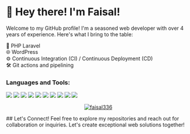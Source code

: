 # 👋 Hey there! I'm Faisal!

Welcome to my GitHub profile! I'm a seasoned web developer with over 4 years of experience. Here's what I bring to the table:

🚀 PHP Laravel  
🌐 WordPress  
⚙️ Continuous Integration (CI) / Continuous Deployment (CD)  
🛠️ Git actions and pipelining  

<h3 align="left">Languages and Tools:</h3>
<p align="left">
<div>
    <img margin="20" src="https://img.shields.io/badge/HTML5-E34F26.svg?style=for-the-badge&logo=HTML5&logoColor=white"/>
    <img src="https://img.shields.io/badge/CSS3-1572B6.svg?style=for-the-badge&logo=CSS3&logoColor=white"/>
    <img src="https://img.shields.io/badge/Tailwind%20CSS-06B6D4.svg?style=for-the-badge&logo=Tailwind-CSS&logoColor=white"/>
    <img src="https://img.shields.io/badge/JavaScript-F7DF1E.svg?style=for-the-badge&logo=JavaScript&logoColor=black"/>
    <img src="https://img.shields.io/badge/Laravel-FF2D20.svg?style=for-the-badge&logo=Laravel&logoColor=white"/>
    <img src="https://img.shields.io/badge/PHP-777BB4.svg?style=for-the-badge&logo=PHP&logoColor=white"/>
    <img src="https://img.shields.io/badge/MySQL-4479A1.svg?style=for-the-badge&logo=MySQL&logoColor=white"/>
    <img src="https://img.shields.io/badge/WordPress-21759B.svg?style=for-the-badge&logo=WordPress&logoColor=white"/>
    <img src="https://img.shields.io/badge/Git-F05032.svg?style=for-the-badge&logo=Git&logoColor=white"/>
    <img src="https://img.shields.io/badge/GitHub-181717.svg?style=for-the-badge&logo=GitHub&logoColor=white"/>
</div>
</p>

<p align="center"  >
    <a href="https://github.com/faisal336"><img
            src="https://github-profile-trophy.vercel.app/?username=faisal336&theme=matrix&margin-h=15&column=4&margin-w=10" alt="faisal336" /></a>
</p>
## Let's Connect!
Feel free to explore my repositories and reach out for collaboration or inquiries. Let's create exceptional web solutions together!

